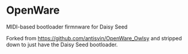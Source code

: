# OpenWare
MIDI-based bootloader firmnware for Daisy Seed

Forked from https://github.com/antisvin/OpenWare_Owlsy  and stripped down to just have the Daisy Seed bootloader.
